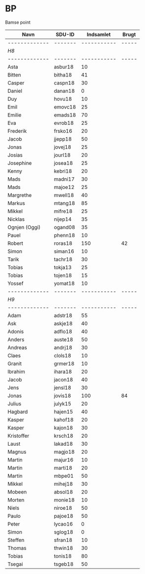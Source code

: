 # BP 
Bamse point
 
| Navn		| SDU-ID  | Indsamlet	| Brugt | 
| ------------- | ------- | ----------- | ----- | 
| ------------- | ------- | ----------- | ----- | 
| *H8* 		|         | 		| 	| 
| ------------- | ------- | ----------- | ----- | 
| Asta  	| asbur18 | 10 		|       | 
| Bitten 	| bitha18 | 41 		| 	|
| Casper 	| caspn18 | 30 		| 	|
| Daniel 	| danan18 | 0 		| 	| 
| Duy 		| hovu18  | 10 		| 	| 
| Emil 		| emovc18 | 25 		| 	| 
| Emilie 	| emads18 | 70 		| 	| 
| Eva 		| evrob18 | 25 		| 	| 
| Frederik 	| frsko16 | 20 		| 	| 
| Jacob 	| jjepp18 | 50 		| 	| 
| Jonas 	| jovej18 | 25 		| 	| 
| Josias 	| jourl18 | 20 		| 	| 
| Josephine 	| josea18 | 25 		| 	| 
| Kenny 	| kebri18 | 20 		| 	| 
| Mads 		| madni17 | 30 		| 	| 
| Mads 		| majoe12 | 25 		| 	| 
| Margrethe 	| mwell18 | 40 		| 	| 
| Markus 	| mtang18 | 85 		| 	| 
| Mikkel 	| mifre18 | 25 		| 	| 
| Nicklas 	| nijep14 | 35 		| 	| 
| Ognjen (Oggi) | ogand08 | 35 		| 	| 
| Pauel 	| phenn18 | 10 		| 	| 
| Robert 	| roras18 | 150 	| 42    |
| Simon 	| siman16 | 10 		| 	|
| Tarik 	| tachr18 | 30 		| 	|
| Tobias 	| tokja13 | 25 		| 	|
| Tobias 	| tojen18 | 15 		| 	|
| Yossef 	| yomat18 | 10 		| 	|
| ------------- | ------- | ----------- | ----- | 
| *H9* 		|         | 		| 	| 
| ------------- | ------- | ----------- | ----- | 
| Adam 		| adstr18 | 55 		| 	|
| Ask 		| askje18 | 40 		| 	|
| Adonis 	| adflo18 | 40 		| 	|
| Anders 	| auste18 | 50 		| 	|
| Andreas 	| andrj18 | 30 		| 	|
| Claes 	| clols18 | 10 		| 	|
| Granit 	| grmer18 | 10 		| 	|
| Ibrahim 	| ihara18 | 20 		| 	|
| Jacob 	| jacon18 | 40 		| 	|
| Jens 		| jensl18 | 30 		| 	|
| Jonas 	| jovis18 | 100 	| 84 	|
| Julius 	| julyk15 | 20 		| 	|
| Hagbard 	| hajen15 | 40 		| 	|
| Kasper 	| kahof18 | 20 		| 	|
| Kasper 	| kajon18 | 30 		| 	|
| Kristoffer 	| krsch18 | 20 		| 	|
| Laust 	| lakad18 | 30 		| 	|
| Magnus 	| magjo18 | 20 		| 	|
| Martin 	| majur16 | 10 		| 	|
| Martin 	| marti18 | 20 		| 	|
| Martin 	| mbpe01  | 50 		| 	|
| Mikkel 	| mihej18 | 30 		| 	|
| Mobeen 	| absol18 | 20 		| 	|
| Morten 	| monie18 | 10 		| 	|
| Niels 	| niroe18 | 50 		| 	|
| Paulo 	| pajoe18 | 50 		| 	|
| Peter 	| lycao16 | 0  		| 	|
| Simon 	| sglog18 | 0  		| 	|
| Steffen 	| sfran18 | 10 		| 	|
| Thomas 	| thwin18 | 30 		| 	|
| Tobias 	| tonis18 | 80 		| 	|
| Tsegai 	| tsgeb18 | 50 		| 	|
